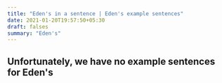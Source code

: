 ```yaml
---
title: "Eden's in a sentence | Eden's example sentences"
date: 2021-01-20T19:57:50+05:30
draft: falses
summary: "Eden's"
---
```

## Unfortunately, we have no example sentences for Eden's                 
